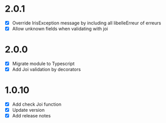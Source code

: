 # 2.0.1
- [x] Override IrisException message by including all libelleErreur of erreurs
- [x] Allow unknown fields when validating with joi

# 2.0.0
- [x] Migrate module to Typescript
- [x] Add Joi validation by decorators

# 1.0.10
- [x] Add check Joi function
- [x] Update version
- [x] Add release notes
